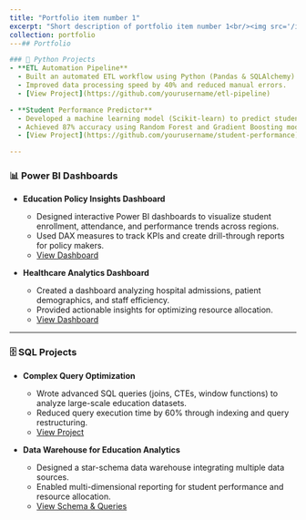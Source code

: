 ```yaml
---
title: "Portfolio item number 1"
excerpt: "Short description of portfolio item number 1<br/><img src='/images/500x300.png'>"
collection: portfolio
---## Portfolio  

### 🐍 Python Projects  
- **ETL Automation Pipeline**  
  - Built an automated ETL workflow using Python (Pandas & SQLAlchemy) to extract, transform, and load education datasets.  
  - Improved data processing speed by 40% and reduced manual errors.  
  - [View Project](https://github.com/yourusername/etl-pipeline)  

- **Student Performance Predictor**  
  - Developed a machine learning model (Scikit-learn) to predict student outcomes based on demographic and academic data.  
  - Achieved 87% accuracy using Random Forest and Gradient Boosting models.  
  - [View Project](https://github.com/yourusername/student-performance)  

---
```


### 📊 Power BI Dashboards  
- **Education Policy Insights Dashboard**  
  - Designed interactive Power BI dashboards to visualize student enrollment, attendance, and performance trends across regions.  
  - Used DAX measures to track KPIs and create drill-through reports for policy makers.  
  - [View Dashboard](https://github.com/yourusername/powerbi-education)  

- **Healthcare Analytics Dashboard**  
  - Created a dashboard analyzing hospital admissions, patient demographics, and staff efficiency.  
  - Provided actionable insights for optimizing resource allocation.  
  - [View Dashboard](https://github.com/yourusername/healthcare-dashboard)  

---

### 🗄️ SQL Projects  
- **Complex Query Optimization**  
  - Wrote advanced SQL queries (joins, CTEs, window functions) to analyze large-scale education datasets.  
  - Reduced query execution time by 60% through indexing and query restructuring.  
  - [View Project](https://github.com/yourusername/sql-optimization)  

- **Data Warehouse for Education Analytics**  
  - Designed a star-schema data warehouse integrating multiple data sources.  
  - Enabled multi-dimensional reporting for student performance and resource allocation.  
  - [View Schema & Queries](https://github.com/yourusername/sql-datawarehouse)  

